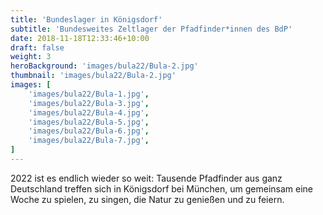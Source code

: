 ```yaml
---
title: 'Bundeslager in Königsdorf'
subtitle: 'Bundesweites Zeltlager der Pfadfinder*innen des BdP'
date: 2018-11-18T12:33:46+10:00
draft: false
weight: 3
heroBackground: 'images/bula22/Bula-2.jpg'
thumbnail: 'images/bula22/Bula-2.jpg'
images: [
	'images/bula22/Bula-1.jpg',
	'images/bula22/Bula-3.jpg',
	'images/bula22/Bula-4.jpg',
	'images/bula22/Bula-5.jpg',
	'images/bula22/Bula-6.jpg',
	'images/bula22/Bula-7.jpg',
]
---
```


2022 ist es endlich wieder so weit:
Tausende Pfadfinder aus ganz Deutschland treffen sich in Königsdorf bei München, um gemeinsam eine Woche zu spielen, zu singen, die Natur zu genießen und zu feiern.
